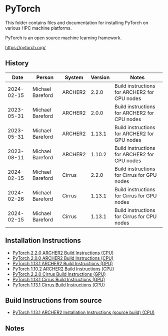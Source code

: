 PyTorch
=======

This folder contains files and documentation for installing PyTorch on various HPC machine platforms.

PyTorch is an open source machine learning framework.

https://pytorch.org/


History
-------

Date | Person | System | Version | Notes
---- | -------|--------|---------|------
2024-02-15 | Michael Bareford | ARCHER2 | 2.2.0 | Build instructions for ARCHER2 for CPU nodes
2023-05-31 | Michael Bareford | ARCHER2 | 2.0.0 | Build instructions for ARCHER2 for CPU nodes
2023-05-31 | Michael Bareford | ARCHER2 | 1.13.1 | Build instructions for ARCHER2 for GPU nodes
2023-08-11 | Michael Bareford | ARCHER2 | 1.10.2 | Build instructions for ARCHER2 for CPU nodes
2024-02-15 | Michael Bareford | Cirrus | 2.2.0 | Build instructions for Cirrus for GPU nodes
2024-02-26 | Michael Bareford | Cirrus | 1.13.1 | Build instructions for Cirrus for GPU nodes
2024-02-15 | Michael Bareford | Cirrus | 1.13.1 | Build instructions for Cirrus for CPU nodes

Installation Instructions
-------------------------

* [PyTorch 2.2.0 ARCHER2 Build Instructions (CPU)](build_pytorch_2.2.0_archer2_cpu.md)
* [PyTorch 2.0.0 ARCHER2 Build Instructions (CPU)](build_pytorch_2.0.0_archer2_cpu.md)
* [PyTorch 1.13.1 ARCHER2 Build Instructions (GPU)](build_pytorch_1.13.1_archer2_gpu.md)
* [PyTorch 1.10.2 ARCHER2 Build Instructions (CPU)](build_pytorch_1.10.2_archer2_cpu.md)
* [PyTorch 2.2.0 Cirrus Build Instructions (GPU)](build_pytorch_2.2.0_cirrus_gpu.md)
* [PyTorch 1.13.1 Cirrus Build Instructions (GPU)](build_pytorch_1.13.1_cirrus_gpu.md)
* [PyTorch 1.13.1 Cirrus Build Instructions (CPU)](build_pytorch_1.13.1_cirrus_cpu.md)

Build Instructions from source
------------------------------

* [PyTorch 1.13.1 ARCHER2 Installation Instructions (source build) (CPU)](build_pytorch_1.13.1_from_source_archer2_cpu.md)

Notes
-----
